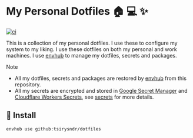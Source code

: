 # My Personal Dotfiles 🏠 💻 ✨

[![ci](https://github.com/tsirysndr/dotfiles/actions/workflows/ci.yml/badge.svg)](https://github.com/tsirysndr/dotfiles/actions/workflows/ci.yml)

This is a collection of my personal dotfiles. I use these to configure my system to my liking. I use these dotfiles on both my personal and work machines. I use [envhub](https://github.com/tsirysndr/envhub) to manage my dotfiles, secrets and packages.

> [!NOTE]
> * All my dotfiles, secrets and packages are restored by [envhub](https://github.com/tsirysndr/envhub) from this repository.
> * All my secrets are encrypted and stored in [Google Secret Manager](https://cloud.google.com/secret-manager) and  [Cloudflare Workers Secrets](https://developers.cloudflare.com/workers/configuration/secrets/), see [secrets](https://github.com/tsirysndr/secrets) for more details.

## 🚚 Install

```sh
envhub use github:tsirysndr/dotfiles
```
